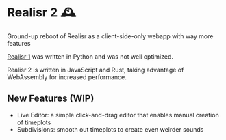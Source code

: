 # Realisr 2 🕰️
Ground-up reboot of Realisr as a client-side-only webapp with way more features

[Realisr 1](https://github.com/apc518/realisr.git) was written in Python and was not well optimized.

Realisr 2 is written in JavaScript and Rust, taking advantage of WebAssembly for increased performance.

## New Features (WIP)

- Live Editor: a simple click-and-drag editor that enables manual creation of timeplots
- Subdivisions: smooth out timeplots to create even weirder sounds
